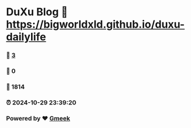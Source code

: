 # DuXu Blog :link: https://bigworldxld.github.io/duxu-dailylife 
### :page_facing_up: [3](https://bigworldxld.github.io/duxu-dailylife/tag.html) 
### :speech_balloon: 0 
### :hibiscus: 1814 
### :alarm_clock: 2024-10-29 23:39:20 
### Powered by :heart: [Gmeek](https://github.com/Meekdai/Gmeek)
